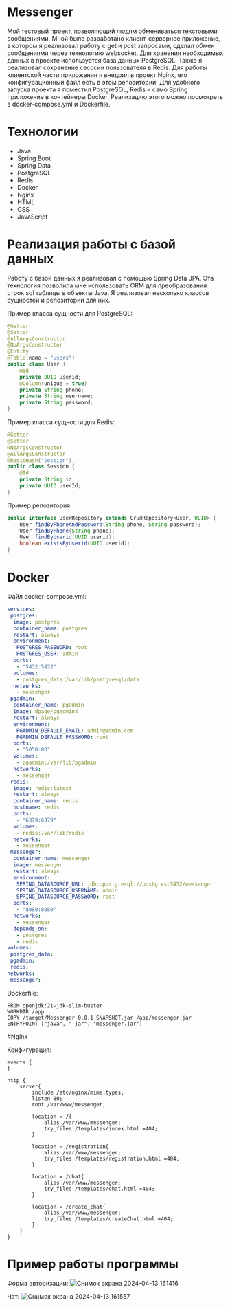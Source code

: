 # Messenger

Мой тестовый проект, позволяющий людям обмениваться текстовыми сообщениями. Мной было разработано клиент-серверное приложение, в котором я реализовал работу с get и post запросами, сделал обмен сообщениями через технологию websocket.
Для хранения необходимых данных в проекте используется база данных PostgreSQL. Также я реализовал сохранение сесссии пользователя в Redis.
Для работы клиентской части приложения я внедрил в проект Nginx, его конфигурационный файл есть в этом репозитории.
Для удобного запуска проекта я поместил PostgreSQL, Redis и само Spring приложение в контейнеры Docker. Реализацию этого можно посмотреть в docker-compose.yml и Dockerfile.

# Технологии
- Java
- Spring Boot
- Spring Data
- PostgreSQL
- Redis
- Docker
- Nginx
- HTML
- CSS
- JavaScript

# Реализация работы с базой данных

Работу с базой данных я реализовал с помощью Spring Data JPA. Эта технология позволила мне использовать ORM для преобразования строк sql таблицы в объекты Java. Я реализовал несколько классов сущностей
и репозитории для них.

Пример класса сущности для PostgreSQL:
```java
@Getter
@Setter
@AllArgsConstructor
@NoArgsConstructor
@Entity
@Table(name = "users")
public class User {
    @Id
    private UUID userid;
    @Column(unique = true)
    private String phone;
    private String username;
    private String password;
}
```

Пример класса сущности для Redis:
```java
@Getter
@Setter
@NoArgsConstructor
@AllArgsConstructor
@RedisHash("session")
public class Session {
    @Id
    private String id;
    private UUID userId;
}
```

Пример репозитория:

```java
public interface UserRepository extends CrudRepository<User, UUID> {
    User findByPhoneAndPassword(String phone, String password);
    User findByPhone(String phone);
    User findByUserid(UUID userid);
    boolean existsByUserid(UUID userid);
}
```

# Docker

Файл docker-compose.yml:
```yml
services:
 postgres:
  image: postgres
  container_name: postgres
  restart: always
  environment:
   POSTGRES_PASSWORD: root
   POSTGRES_USER: admin
  ports:
   - "5432:5432"
  volumes:
   - postgres_data:/var/lib/postgresql/data
  networks:
   - messenger
 pgadmin:
  container_name: pgadmin
  image: dpage/pgadmin4
  restart: always
  environment:
   PGADMIN_DEFAULT_EMAIL: admin@admin.com
   PGADMIN_DEFAULT_PASSWORD: root
  ports:
   - "5050:80"
  volumes:
   - pgadmin:/var/lib/pgadmin
  networks:
   - messenger
 redis:
  image: redis:latest
  restart: always
  container_name: redis
  hostname: redis
  ports:
   - "6379:6379"
  volumes:
   - redis:/var/lib/redis
  networks:
   - messenger
 messenger:
  container_name: messenger
  image: messenger
  restart: always
  environment:
   SPRING_DATASOURCE_URL: jdbc:postgresql://postgres:5432/messenger
   SPRING_DATASOURCE_USERNAME: admin
   SPRING_DATASOURCE_PASSWORD: root
  ports:
   - "8080:8080"
  networks:
   - messenger
  depends_on:
   - postgres
   - redis
volumes:
 postgres_data:
 pgadmin:
 redis:
networks:
 messenger:
```

Dockerfile:
```
FROM openjdk:21-jdk-slim-buster
WORKDIR /app
COPY /target/Messenger-0.0.1-SNAPSHOT.jar /app/messenger.jar
ENTRYPOINT ["java", "-jar", "messenger.jar"]
```

#Nginx

Конфигурация:
```nginx
events {
}

http {
	server{
		include /etc/nginx/mime.types;
		listen 80;
		root /var/www/messenger;

		location = /{
			alias /var/www/messenger;
			try_files /templates/index.html =404;
		}

		location = /registration{
			alias /var/www/messenger;
			try_files /templates/registration.html =404;
		}

		location = /chat{
			alias /var/www/messenger;
			try_files /templates/chat.html =404;
		}

		location = /create_chat{
			alias /var/www/messenger;
			try_files /templates/createChat.html =404;
		}
	}
}
```

# Пример работы программы

Форма авторизации:
![Снимок экрана 2024-04-13 161416](https://github.com/ArtyomKrasyuk/Messenger/assets/160497649/cd072990-e075-4cf0-99da-0038e708e826)

Чат:
![Снимок экрана 2024-04-13 161557](https://github.com/ArtyomKrasyuk/Messenger/assets/160497649/eb1c9f3f-42c2-43e4-86ea-b2e47c6d1cbe)



